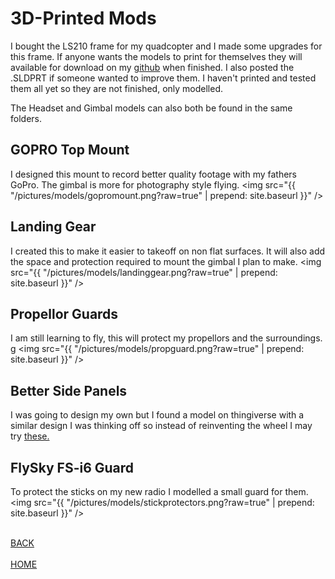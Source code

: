 
# 3D-Printed Mods
  I bought the LS210 frame for my quadcopter and I made some upgrades for
this frame. If anyone wants the models to print for themselves
they will available for download on my <a href="https://github.com/MitchellStride/Quadcopter/tree/master/3Dprintedmods/Models">github</a> when finished. I also posted the .SLDPRT if someone wanted to improve them. I haven't printed and tested them all yet so they are not finished, only modelled.
<p>
 The Headset and Gimbal models can also both be found in the same folders.
</p>


## GOPRO Top Mount
I designed this mount to record better quality footage with my fathers GoPro.
The gimbal is more for photography style flying.
<img src="{{ "/pictures/models/gopromount.png?raw=true" | prepend: site.baseurl }}" />

## Landing Gear
I created this to make it easier to takeoff on non flat surfaces. It will also add the
space and protection required to mount the gimbal I plan to make.
<img src="{{ "/pictures/models/landinggear.png?raw=true" | prepend: site.baseurl }}" />
## Propellor Guards
I am still learning to fly, this will protect my propellors and the surroundings. g
<img src="{{ "/pictures/models/propguard.png?raw=true" | prepend: site.baseurl }}" />
## Better Side Panels
I was going to design my own but I found a model on thingiverse with a similar design I was
thinking off so instead of reinventing the wheel I may try
<a href="https://www.thingiverse.com/thing:2299412">these.</a>
## FlySky FS-i6 Guard
To protect the sticks on my new radio I modelled a small guard for them.
<img src="{{ "/pictures/models/stickprotectors.png?raw=true" | prepend: site.baseurl }}" />

<br><a href="http://mitchellstride.com/Quadcopter">BACK</a>  
<br><a href="http://mitchellstride.com/">HOME</a>
